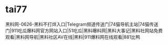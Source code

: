 # tai77
黑料网-0626-黑料不打烊入口|Telegram频道传送门|74猫导航主站|74猫传送门|911吃瓜爆料网官方网站入口|51吃瓜|黑料曝料网|黑料大事记|黑料社网站免费观看|黑料网导航|黑料社区AV在线|黑料|911爆料网在线观看|881比鸭

